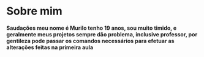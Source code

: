 # Sobre mim

**Saudações meu nome é Murilo tenho 19 anos, sou muito timido, e geralmente meus projetos sempre dão problema, inclusive professor, por gentileza pode passar os comandos necessários para efetuar as alterações feitas na primeira aula**